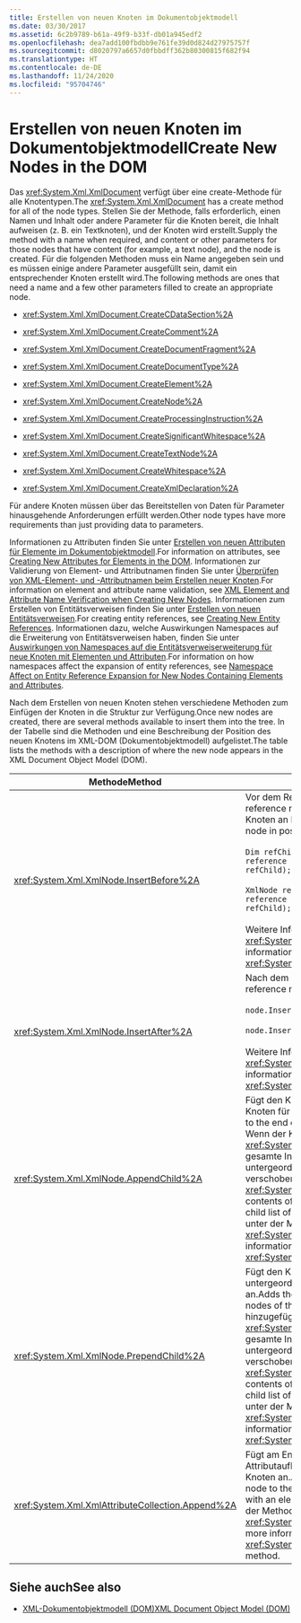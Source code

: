 ```yaml
---
title: Erstellen von neuen Knoten im Dokumentobjektmodell
ms.date: 03/30/2017
ms.assetid: 6c2b9789-b61a-49f9-b33f-db01a945edf2
ms.openlocfilehash: dea7add100fbdbb9e761fe39d0d824d27975757f
ms.sourcegitcommit: d8020797a6657d0fbbdff362b80300815f682f94
ms.translationtype: HT
ms.contentlocale: de-DE
ms.lasthandoff: 11/24/2020
ms.locfileid: "95704746"
---
```

# <a name="create-new-nodes-in-the-dom"></a><span data-ttu-id="545f4-102">Erstellen von neuen Knoten im Dokumentobjektmodell</span><span class="sxs-lookup"><span data-stu-id="545f4-102">Create New Nodes in the DOM</span></span>

<span data-ttu-id="545f4-103">Das <xref:System.Xml.XmlDocument> verfügt über eine create-Methode für alle Knotentypen.</span><span class="sxs-lookup"><span data-stu-id="545f4-103">The <xref:System.Xml.XmlDocument> has a create method for all of the node types.</span></span> <span data-ttu-id="545f4-104">Stellen Sie der Methode, falls erforderlich, einen Namen und Inhalt oder andere Parameter für die Knoten bereit, die Inhalt aufweisen (z. B. ein Textknoten), und der Knoten wird erstellt.</span><span class="sxs-lookup"><span data-stu-id="545f4-104">Supply the method with a name when required, and content or other parameters for those nodes that have content (for example, a text node), and the node is created.</span></span> <span data-ttu-id="545f4-105">Für die folgenden Methoden muss ein Name angegeben sein und es müssen einige andere Parameter ausgefüllt sein, damit ein entsprechender Knoten erstellt wird.</span><span class="sxs-lookup"><span data-stu-id="545f4-105">The following methods are ones that need a name and a few other parameters filled to create an appropriate node.</span></span>  
  
- <xref:System.Xml.XmlDocument.CreateCDataSection%2A>  
  
- <xref:System.Xml.XmlDocument.CreateComment%2A>  
  
- <xref:System.Xml.XmlDocument.CreateDocumentFragment%2A>  
  
- <xref:System.Xml.XmlDocument.CreateDocumentType%2A>  
  
- <xref:System.Xml.XmlDocument.CreateElement%2A>  
  
- <xref:System.Xml.XmlDocument.CreateNode%2A>  
  
- <xref:System.Xml.XmlDocument.CreateProcessingInstruction%2A>  
  
- <xref:System.Xml.XmlDocument.CreateSignificantWhitespace%2A>  
  
- <xref:System.Xml.XmlDocument.CreateTextNode%2A>  
  
- <xref:System.Xml.XmlDocument.CreateWhitespace%2A>  
  
- <xref:System.Xml.XmlDocument.CreateXmlDeclaration%2A>  
  
 <span data-ttu-id="545f4-106">Für andere Knoten müssen über das Bereitstellen von Daten für Parameter hinausgehende Anforderungen erfüllt werden.</span><span class="sxs-lookup"><span data-stu-id="545f4-106">Other node types have more requirements than just providing data to parameters.</span></span>  
  
 <span data-ttu-id="545f4-107">Informationen zu Attributen finden Sie unter [Erstellen von neuen Attributen für Elemente im Dokumentobjektmodell](creating-new-attributes-for-elements-in-the-dom.md).</span><span class="sxs-lookup"><span data-stu-id="545f4-107">For information on attributes, see [Creating New Attributes for Elements in the DOM](creating-new-attributes-for-elements-in-the-dom.md).</span></span> <span data-ttu-id="545f4-108">Informationen zur Validierung von Element- und Attributnamen finden Sie unter [Überprüfen von XML-Element- und -Attributnamen beim Erstellen neuer Knoten](xml-element-and-attribute-name-verification-when-creating-new-nodes.md).</span><span class="sxs-lookup"><span data-stu-id="545f4-108">For information on element and attribute name validation, see [XML Element and Attribute Name Verification when Creating New Nodes](xml-element-and-attribute-name-verification-when-creating-new-nodes.md).</span></span> <span data-ttu-id="545f4-109">Informationen zum Erstellen von Entitätsverweisen finden Sie unter [Erstellen von neuen Entitätsverweisen](creating-new-entity-references.md).</span><span class="sxs-lookup"><span data-stu-id="545f4-109">For creating entity references, see [Creating New Entity References](creating-new-entity-references.md).</span></span> <span data-ttu-id="545f4-110">Informationen dazu, welche Auswirkungen Namespaces auf die Erweiterung von Entitätsverweisen haben, finden Sie unter [Auswirkungen von Namespaces auf die Entitätsverweiserweiterung für neue Knoten mit Elementen und Attributen](namespace-affect-on-entity-ref-expansion-for-new-nodes.md).</span><span class="sxs-lookup"><span data-stu-id="545f4-110">For information on how namespaces affect the expansion of entity references, see [Namespace Affect on Entity Reference Expansion for New Nodes Containing Elements and Attributes](namespace-affect-on-entity-ref-expansion-for-new-nodes.md).</span></span>  
  
 <span data-ttu-id="545f4-111">Nach dem Erstellen von neuen Knoten stehen verschiedene Methoden zum Einfügen der Knoten in die Struktur zur Verfügung.</span><span class="sxs-lookup"><span data-stu-id="545f4-111">Once new nodes are created, there are several methods available to insert them into the tree.</span></span> <span data-ttu-id="545f4-112">In der Tabelle sind die Methoden und eine Beschreibung der Position des neuen Knotens im XML-DOM (Dokumentobjektmodell) aufgelistet.</span><span class="sxs-lookup"><span data-stu-id="545f4-112">The table lists the methods with a description of where the new node appears in the XML Document Object Model (DOM).</span></span>  
  
|<span data-ttu-id="545f4-113">Methode</span><span class="sxs-lookup"><span data-stu-id="545f4-113">Method</span></span>|<span data-ttu-id="545f4-114">Knotenposition</span><span class="sxs-lookup"><span data-stu-id="545f4-114">Node placement</span></span>|  
|------------|--------------------|  
|<xref:System.Xml.XmlNode.InsertBefore%2A>|<span data-ttu-id="545f4-115">Vor dem Referenzknoten eingefügt.</span><span class="sxs-lookup"><span data-stu-id="545f4-115">Inserted before the reference node.</span></span> <span data-ttu-id="545f4-116">So fügen Sie beispielsweise den neuen Knoten an Position 5 ein:</span><span class="sxs-lookup"><span data-stu-id="545f4-116">For example, to insert the new node in position 5:</span></span><br /><br /> `Dim refChild As XmlNode = node.ChildNodes(4) 'The reference is zero-based.node.InsertBefore(newChild, refChild);`<br /><br /> `XmlNode refChild = node.ChildNodes[4]; //The reference is zero-based. node.InsertBefore(newChild, refChild);`<br /><br /> <span data-ttu-id="545f4-117">Weitere Informationen finden Sie unter der Methode <xref:System.Xml.XmlNode.InsertBefore%2A>.</span><span class="sxs-lookup"><span data-stu-id="545f4-117">For more information, see the <xref:System.Xml.XmlNode.InsertBefore%2A> method.</span></span>|  
|<xref:System.Xml.XmlNode.InsertAfter%2A>|<span data-ttu-id="545f4-118">Nach dem Referenzknoten eingefügt.</span><span class="sxs-lookup"><span data-stu-id="545f4-118">Inserted after the reference node.</span></span> <span data-ttu-id="545f4-119">Zum Beispiel:</span><span class="sxs-lookup"><span data-stu-id="545f4-119">For example:</span></span><br /><br /> `node.InsertAfter(newChild, refChild)`<br /><br /> `node.InsertAfter(newChild, refChild);`<br /><br /> <span data-ttu-id="545f4-120">Weitere Informationen finden Sie unter der Methode <xref:System.Xml.XmlNode.InsertAfter%2A>.</span><span class="sxs-lookup"><span data-stu-id="545f4-120">For more information, see the <xref:System.Xml.XmlNode.InsertAfter%2A> method.</span></span>|  
|<xref:System.Xml.XmlNode.AppendChild%2A>|<span data-ttu-id="545f4-121">Fügt den Knoten am Ende der Liste der untergeordneten Knoten für den angegebenen Knoten an.</span><span class="sxs-lookup"><span data-stu-id="545f4-121">Adds the node to the end of the list of child nodes for the given node.</span></span> <span data-ttu-id="545f4-122">Wenn der Knoten, der hinzugefügt wird, ein <xref:System.Xml.XmlDocumentFragment> ist, wird der gesamte Inhalt des Dokumentfragments in die Liste der untergeordneten Elemente dieses Knotens verschoben.</span><span class="sxs-lookup"><span data-stu-id="545f4-122">If the node being added is an <xref:System.Xml.XmlDocumentFragment>, the entire contents of the document fragment are moved into the child list of this node.</span></span> <span data-ttu-id="545f4-123">Weitere Informationen finden Sie unter der Methode <xref:System.Xml.XmlNode.AppendChild%2A>.</span><span class="sxs-lookup"><span data-stu-id="545f4-123">For more information, see the <xref:System.Xml.XmlNode.AppendChild%2A> method.</span></span>|  
|<xref:System.Xml.XmlNode.PrependChild%2A>|<span data-ttu-id="545f4-124">Fügt den Knoten am Anfang der Liste der untergeordneten Knoten für den angegebenen Knoten an.</span><span class="sxs-lookup"><span data-stu-id="545f4-124">Adds the node to the beginning of the list of child nodes of the given node.</span></span> <span data-ttu-id="545f4-125">Wenn der Knoten, der hinzugefügt wird, ein <xref:System.Xml.XmlDocumentFragment> ist, wird der gesamte Inhalt des Dokumentfragments in die Liste der untergeordneten Elemente dieses Knotens verschoben.</span><span class="sxs-lookup"><span data-stu-id="545f4-125">If the node being added is an <xref:System.Xml.XmlDocumentFragment>, the entire contents of the document fragment are moved into the child list of this node.</span></span> <span data-ttu-id="545f4-126">Weitere Informationen finden Sie unter der Methode <xref:System.Xml.XmlNode.PrependChild%2A>.</span><span class="sxs-lookup"><span data-stu-id="545f4-126">For more information, see the <xref:System.Xml.XmlNode.PrependChild%2A> method.</span></span>|  
|<xref:System.Xml.XmlAttributeCollection.Append%2A>|<span data-ttu-id="545f4-127">Fügt am Ende der einem Element zugeordneten Attributauflistung einen <xref:System.Xml.XmlAttribute>-Knoten an.</span><span class="sxs-lookup"><span data-stu-id="545f4-127">Appends an <xref:System.Xml.XmlAttribute> node to the end of the attribute collection associated with an element.</span></span> <span data-ttu-id="545f4-128">Weitere Informationen finden Sie unter der Methode <xref:System.Xml.XmlAttributeCollection.Append%2A>.</span><span class="sxs-lookup"><span data-stu-id="545f4-128">For more information, see the <xref:System.Xml.XmlAttributeCollection.Append%2A> method.</span></span>|  
  
## <a name="see-also"></a><span data-ttu-id="545f4-129">Siehe auch</span><span class="sxs-lookup"><span data-stu-id="545f4-129">See also</span></span>

- [<span data-ttu-id="545f4-130">XML-Dokumentobjektmodell (DOM)</span><span class="sxs-lookup"><span data-stu-id="545f4-130">XML Document Object Model (DOM)</span></span>](xml-document-object-model-dom.md)
